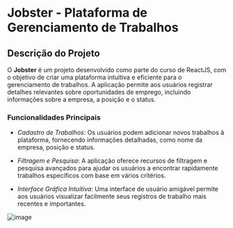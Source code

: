 # Jobster - Plataforma de Gerenciamento de Trabalhos

## Descrição do Projeto

O **Jobster** é um projeto desenvolvido como parte do curso de ReactJS, com o objetivo de criar uma plataforma intuitiva e eficiente para o gerenciamento de trabalhos. A aplicação permite aos usuários registrar detalhes relevantes sobre oportunidades de emprego, incluindo informações sobre a empresa, a posição e o status.

### Funcionalidades Principais

- *Cadastro de Trabalhos*: Os usuários podem adicionar novos trabalhos à plataforma, fornecendo informações detalhadas, como nome da empresa, posição e status.

- *Filtragem e Pesquisa*: A aplicação oferece recursos de filtragem e pesquisa avançados para ajudar os usuários a encontrar rapidamente trabalhos específicos com base em vários critérios.

- *Interface Gráfica Intuitiva*: Uma interface de usuário amigável permite aos usuários visualizar facilmente seus registros de trabalho mais recentes e importantes.





![image](https://github.com/GuilhermeEstevan/Jobster/assets/115093310/b490a8c4-c307-4888-a37d-32bf9837ebb6)

